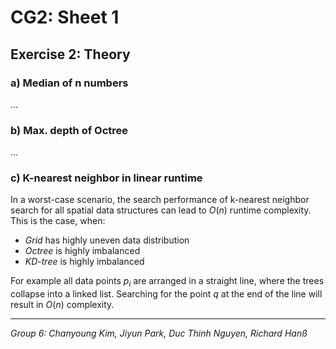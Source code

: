 

# CG2: Sheet 1 


## Exercise 2: Theory

### a) Median of n numbers

...

### b) Max. depth of Octree

...


### c) K-nearest neighbor in linear runtime

In a worst-case scenario, the search performance of k-nearest neighbor search for all spatial data structures can lead to $O(n)$ runtime complexity. This is the case, when:

- *Grid* has highly uneven data distribution
- *Octree* is highly imbalanced 
- *KD-tree* is highly imbalanced 

For example all data points $p_i$ are arranged in a straight line, where the trees collapse into a linked list. Searching for the point $q$ at the end of the line will result in $O(n)$ complexity.








---
*Group 6: Chanyoung Kim, Jiyun Park, Duc Thinh Nguyen,   Richard Hanß*
